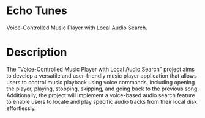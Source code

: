 # Echo Tunes

Voice-Controlled Music Player with Local Audio Search.

# Description

The "Voice-Controlled Music Player with Local Audio Search" project aims to 
develop a versatile and user-friendly music player application that allows 
users to control music playback using voice commands, including opening the player, playing, stopping, skipping, and going back to the previous song. Additionally, the project will implement a voice-based audio search feature to enable users to locate and play specific audio tracks from their local disk effortlessly.

